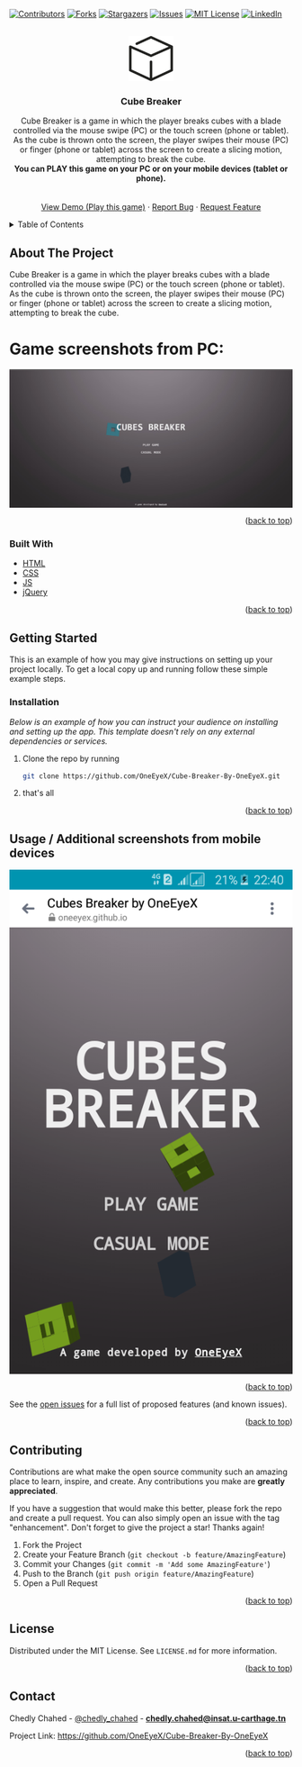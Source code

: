  
<div id="top"></div>

[![Contributors][contributors-shield]][contributors-url]
[![Forks][forks-shield]][forks-url]
[![Stargazers][stars-shield]][stars-url]
[![Issues][issues-shield]][issues-url]
[![MIT License][license-shield]][license-url]
[![LinkedIn][linkedin-shield]][linkedin-url]



<!-- PROJECT LOGO -->
<br />
<div align="center">
  <a href="https://github.com/OneEyeX/Cube-Breaker-By-OneEyeX
/">
    <img src="img/cube-3d.png" alt="Logo" width="80" height="80">
  </a>

  <h3 align="center">Cube Breaker</h3>

  <p align="center">
   Cube Breaker is a game in which the player breaks cubes with a blade controlled via the mouse swipe (PC) or the touch screen (phone or tablet). As the cube is thrown onto the screen, the player swipes their mouse (PC) or finger (phone or tablet) across the screen to create a slicing motion, attempting to break the cube.
    <br />
    <strong>You can PLAY this game on your PC or on your mobile devices (tablet or phone).</strong>
    <br />
    <!-- <a href="#"><strong>Explore the docs »</strong></a> -->
    <br />
    <br />
    <a href="https://oneeyex.github.io/Cube-Breaker-By-OneEyeX
/">View Demo (Play this game)</a>
    ·
    <a href="https://github.com/OneEyeX/Cube-Breaker-By-OneEyeX
/issues">Report Bug</a>
    ·
    <a href="https://github.com/OneEyeX/Cube-Breaker-By-OneEyeX
/issues">Request Feature</a>
  </p>
</div>



<!-- TABLE OF CONTENTS -->
<details>
  <summary>Table of Contents</summary>
  <ol>
    <li>
      <a href="#about-the-project">About The Project</a>
      <ul>
        <li><a href="#built-with">Built With</a></li>
      </ul>
    </li>
    <li>
      <a href="#getting-started">Getting Started</a>
      <ul>
        <li><a href="#installation">Installation</a></li>
      </ul>
    </li>
    <li><a href="#contributing">Contributing</a></li>
    <li><a href="#license">License</a></li>
    <li><a href="#contact">Contact</a></li>
    
  </ol>
</details>



<!-- ABOUT THE PROJECT -->
## About The Project

Cube Breaker is a game in which the player breaks cubes with a blade controlled via the mouse swipe (PC) or the touch screen (phone or tablet). As the cube is thrown onto the screen, the player swipes their mouse (PC) or finger (phone or tablet) across the screen to create a slicing motion, attempting to break the cube.
# Game screenshots from PC:
<img align="center" alt="PC" src="img/cube.jpg" style="padding-right:10px;" />

 
<p align="right">(<a href="#top">back to top</a>)</p>


 
### Built With
 
* [HTML](https://fr.wikipedia.org/wiki/Hypertext_Markup_Language)
* [CSS](https://fr.wikipedia.org/wiki/Feuilles_de_style_en_cascade)
* [JS](https://javascript.com/) 
* [jQuery](https://jquery.com/)

<p align="right">(<a href="#top">back to top</a>)</p>



<!-- GETTING STARTED -->
## Getting Started

This is an example of how you may give instructions on setting up your project locally.
To get a local copy up and running follow these simple example steps.

 
### Installation

_Below is an example of how you can instruct your audience on installing and setting up the app. This template doesn't rely on any external dependencies or services._
 
1. Clone the repo by running
   ```sh
   git clone https://github.com/OneEyeX/Cube-Breaker-By-OneEyeX.git
   ```
2. that's all

<p align="right">(<a href="#top">back to top</a>)</p>



<!-- USAGE EXAMPLES -->
## Usage / Additional screenshots from mobile devices
 
<img align="center" alt="Mobile" src="img/cube mobile.png" style="padding-right:10px;" />
 

<p align="right">(<a href="#top">back to top</a>)</p>


 

See the [open issues](https://github.com/OneEyeX/Cube-Breaker-By-OneEyeX/issues) for a full list of proposed features (and known issues).

<p align="right">(<a href="#top">back to top</a>)</p>



<!-- CONTRIBUTING -->
## Contributing

Contributions are what make the open source community such an amazing place to learn, inspire, and create. Any contributions you make are **greatly appreciated**.

If you have a suggestion that would make this better, please fork the repo and create a pull request. You can also simply open an issue with the tag "enhancement".
Don't forget to give the project a star! Thanks again!

1. Fork the Project
2. Create your Feature Branch (`git checkout -b feature/AmazingFeature`)
3. Commit your Changes (`git commit -m 'Add some AmazingFeature'`)
4. Push to the Branch (`git push origin feature/AmazingFeature`)
5. Open a Pull Request

<p align="right">(<a href="#top">back to top</a>)</p>



<!-- LICENSE -->
## License

Distributed under the MIT License. See `LICENSE.md` for more information.

<p align="right">(<a href="#top">back to top</a>)</p>



<!-- CONTACT -->
## Contact

Chedly Chahed - [@chedly_chahed](https://twitter.com/chedly_chahed) - **chedly.chahed@insat.u-carthage.tn**

Project Link: [https://github.com/OneEyeX/Cube-Breaker-By-OneEyeX
](https://github.com/OneEyeX/Cube-Breaker-By-OneEyeX
)

<p align="right">(<a href="#top">back to top</a>)</p>

 

<!-- MARKDOWN LINKS & IMAGES -->
<!--  #reference-style-links -->
[contributors-shield]: https://img.shields.io/github/contributors/OneEyeX/Cube-Breaker-By-OneEyeX.svg?style=for-the-badge
[contributors-url]: https://github.com/OneEyeX/Cube-Breaker-By-OneEyeX/graphs/
[forks-shield]: https://img.shields.io/github/forks/OneEyeX/Cube-Breaker-By-OneEyeX.svg?style=for-the-badge
[forks-url]: https://github.com/OneEyeX/Cube-Breaker-By-OneEyeX/network/members
[stars-shield]: https://img.shields.io/github/stars/OneEyeX/Cube-Breaker-By-OneEyeX.svg?style=for-the-badge
[stars-url]: https://github.com/OneEyeX/Cube-Breaker-By-OneEyeX/stargazers
[issues-shield]: https://img.shields.io/github/issues/othneildrew/Best-README-Template.svg?style=for-the-badge
[issues-url]: https://github.com/OneEyeX/Cube-Breaker-By-OneEyeX/issues
[license-shield]: https://img.shields.io/github/license/OneEyeX/Cube-Breaker-By-OneEyeX.svg?style=for-the-badge
[license-url]: https://github.com/OneEyeX/Cube-Breaker-By-OneEyeX/LICENSE.md
[linkedin-shield]: https://img.shields.io/badge/-LinkedIn-black.svg?style=for-the-badge&logo=linkedin&colorB=555
[linkedin-url]: https://www.linkedin.com/in/chedly-chahed-a178a9196/
[product-screenshot]: img/cube.jpg





